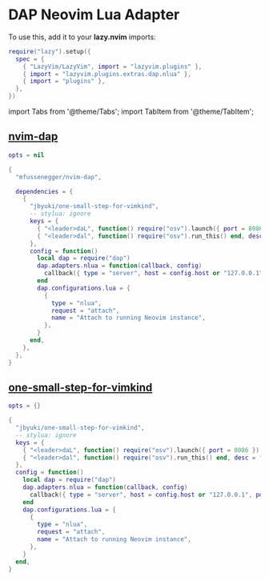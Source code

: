 # DAP Neovim Lua Adapter

<!-- plugins:start -->

To use this, add it to your **lazy.nvim** imports:

```lua title="lua/config/lazy.lua" {4}
require("lazy").setup({
  spec = {
    { "LazyVim/LazyVim", import = "lazyvim.plugins" },
    { import = "lazyvim.plugins.extras.dap.nlua" },
    { import = "plugins" },
  },
})
```

import Tabs from '@theme/Tabs';
import TabItem from '@theme/TabItem';

## [nvim-dap](https://github.com/mfussenegger/nvim-dap)

<Tabs>

<TabItem value="opts" label="Options">

```lua
opts = nil
```

</TabItem>


<TabItem value="code" label="Full Spec">

```lua
{
  "mfussenegger/nvim-dap",

  dependencies = {
    {
      "jbyuki/one-small-step-for-vimkind",
      -- stylua: ignore
      keys = {
        { "<leader>daL", function() require("osv").launch({ port = 8086 }) end, desc = "Adapter Lua Server", ft = "lua" },
        { "<leader>dal", function() require("osv").run_this() end, desc = "Adapter Lua", ft = "lua" },
      },
      config = function()
        local dap = require("dap")
        dap.adapters.nlua = function(callback, config)
          callback({ type = "server", host = config.host or "127.0.0.1", port = config.port or 8086 })
        end
        dap.configurations.lua = {
          {
            type = "nlua",
            request = "attach",
            name = "Attach to running Neovim instance",
          },
        }
      end,
    },
  },
}
```

</TabItem>

</Tabs>

## [one-small-step-for-vimkind](https://github.com/jbyuki/one-small-step-for-vimkind)

<Tabs>

<TabItem value="opts" label="Options">

```lua
opts = {}
```

</TabItem>


<TabItem value="code" label="Full Spec">

```lua
{
  "jbyuki/one-small-step-for-vimkind",
  -- stylua: ignore
  keys = {
    { "<leader>daL", function() require("osv").launch({ port = 8086 }) end, desc = "Adapter Lua Server", ft = "lua" },
    { "<leader>dal", function() require("osv").run_this() end, desc = "Adapter Lua", ft = "lua" },
  },
  config = function()
    local dap = require("dap")
    dap.adapters.nlua = function(callback, config)
      callback({ type = "server", host = config.host or "127.0.0.1", port = config.port or 8086 })
    end
    dap.configurations.lua = {
      {
        type = "nlua",
        request = "attach",
        name = "Attach to running Neovim instance",
      },
    }
  end,
}
```

</TabItem>

</Tabs>

<!-- plugins:end -->
